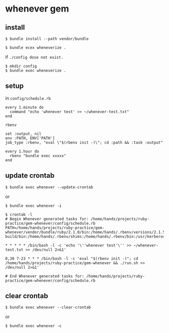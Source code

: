 # whenever gem

## install
```
$ bundle install --path vendor/bundle
```

```
$ bundle ecex wheneverize .
```

if `./config dose not exist.`

```
$ mkdir config
$ bundle exec wheneverize .
```

## setup
in `config/schedule.rb`

```
every 1.minute do
  command "echo 'whenever test' >> ~/whenever-test.txt"
end
```

`rbenv`

```
set :output, nil
env :PATH, ENV['PATH']
job_type :rbenv, "eval \"$(rbenv init -)\"; cd :path && :task :output"

every 1.hour do
  rbenv "bundle exec xxxxx"
end
```


## update crontab 
```
$ bundle exec whenever --update-crontab
```
or
```
$ bundle exec whenever -i
```

```
$ crontab -l
# Begin Whenever generated tasks for: /home/hands/projects/ruby-practice/gem-whenever/config/schedule.rb
PATH=/home/hands/projects/ruby-practice/gem-whenever/vendor/bundle/ruby/2.1.0/bin:/home/hands/.rbenv/versions/2.1.5/bin:/home/hands/.rbenv/libexec:/home/hands/.rbenv/plugins/ruby-build/bin:/home/hands/.rbenv/shims:/home/hands/.rbenv/bin:/usr/kerberos/bin:/usr/local/bin:/bin:/usr/bin:/home/hands/bin

* * * * * /bin/bash -l -c 'echo '\''whenever test'\'' >> ~/whenever-test.txt >> /dev/null 2>&1'

0,30 7-23 * * * /bin/bash -l -c 'eval "$(rbenv init -)"; cd /home/hands/projects/ruby-practice/gem-whenever && ./run.sh >> /dev/null 2>&1'

# End Whenever generated tasks for: /home/hands/projects/ruby-practice/gem-whenever/config/schedule.rb
```

## clear crontab 
```
$ bundle exec whenever --clear-crontab
```
or
```
$ bundle exec whenever -c
```
